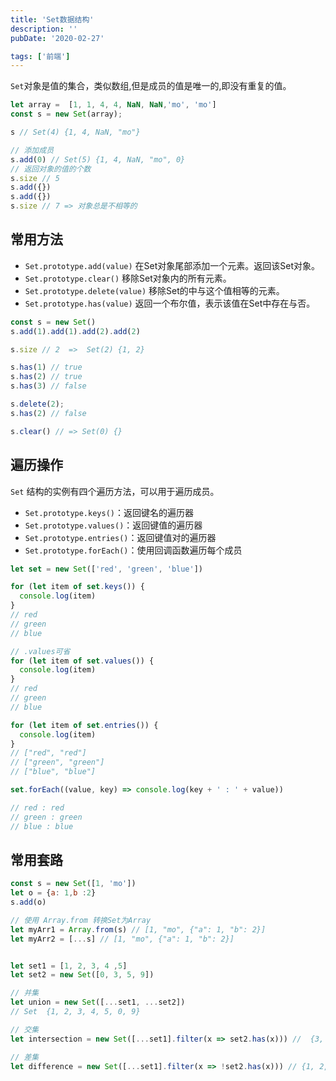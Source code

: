 ```yaml
---
title: 'Set数据结构'
description: ''
pubDate: '2020-02-27'

tags: ['前端']
---
```



`Set`对象是值的集合，类似数组,但是成员的值是唯一的,即没有重复的值。
```js
let array =  [1, 1, 4, 4, NaN, NaN,'mo', 'mo']
const s = new Set(array);

s // Set(4) {1, 4, NaN, "mo"}

// 添加成员
s.add(0) // Set(5) {1, 4, NaN, "mo", 0}
// 返回对象的值的个数
s.size // 5
s.add({})
s.add({})
s.size // 7 => 对象总是不相等的
```
## 常用方法
- `Set.prototype.add(value)`
在Set对象尾部添加一个元素。返回该Set对象。
- `Set.prototype.clear()`
移除Set对象内的所有元素。
- `Set.prototype.delete(value)`
移除Set的中与这个值相等的元素。
- `Set.prototype.has(value)`
返回一个布尔值，表示该值在Set中存在与否。

```js
const s = new Set()
s.add(1).add(1).add(2).add(2)

s.size // 2  =>  Set(2) {1, 2}

s.has(1) // true
s.has(2) // true
s.has(3) // false

s.delete(2);
s.has(2) // false

s.clear() // => Set(0) {}
```

## 遍历操作
`Set` 结构的实例有四个遍历方法，可以用于遍历成员。

- `Set.prototype.keys()`：返回键名的遍历器
- `Set.prototype.values()`：返回键值的遍历器
- `Set.prototype.entries()`：返回键值对的遍历器
- `Set.prototype.forEach()`：使用回调函数遍历每个成员
```js
let set = new Set(['red', 'green', 'blue'])

for (let item of set.keys()) {
  console.log(item)
}
// red
// green
// blue

// .values可省
for (let item of set.values()) {
  console.log(item)
}
// red
// green
// blue

for (let item of set.entries()) {
  console.log(item)
}
// ["red", "red"]
// ["green", "green"]
// ["blue", "blue"]

set.forEach((value, key) => console.log(key + ' : ' + value))

// red : red
// green : green
// blue : blue
```
## 常用套路
```js
const s = new Set([1, 'mo'])
let o = {a: 1,b :2}
s.add(o)

// 使用 Array.from 转换Set为Array 
let myArr1 = Array.from(s) // [1, "mo", {"a": 1, "b": 2}]
let myArr2 = [...s] // [1, "mo", {"a": 1, "b": 2}]


let set1 = [1, 2, 3, 4 ,5]
let set2 = new Set([0, 3, 5, 9])

// 并集
let union = new Set([...set1, ...set2])
// Set  {1, 2, 3, 4, 5, 0, 9}

// 交集 
let intersection = new Set([...set1].filter(x => set2.has(x))) //  {3, 5}

// 差集
let difference = new Set([...set1].filter(x => !set2.has(x))) // {1, 2, 4}

```